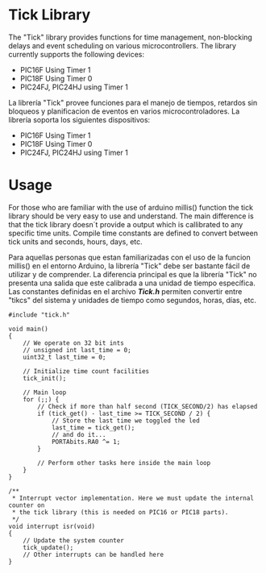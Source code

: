 Tick Library
====

The "Tick" library provides functions for time management, non-blocking delays and event scheduling on various microcontrollers. The library currently supports the following devices:

* PIC16F Using Timer 1
* PIC18F Using Timer 0
* PIC24FJ, PIC24HJ using Timer 1

La librería "Tick" provee funciones para el manejo de tiempos, retardos sin bloqueos y planificacion de eventos en varios microcontroladores. La librería soporta los siguientes dispositivos:

* PIC16F Using Timer 1
* PIC18F Using Timer 0
* PIC24FJ, PIC24HJ using Timer 1

Usage
====

For those who are familiar with the use of arduino millis() function the tick library should be very easy to use and understand. The main difference is that the tick library doesn´t provide a output which is callibrated to any specific time units. Compile time constants are defined to convert between tick units and seconds, hours, days, etc.

Para aquellas personas que estan familiarizadas con el uso de la funcion millis() en el entorno Arduino, la librería "Tick" debe ser bastante fácil de utilizar y de comprender. La diferencia principal es que la librería "Tick" no presenta una salida que este calibrada a una unidad de tiempo específica. Las constantes definidas en el archivo ***Tick.h*** permiten convertir entre "tikcs" del sistema y unidades de tiempo como segundos, horas, días, etc.

```
#include "tick.h"

void main()
{
	// We operate on 32 bit ints
	// unsigned int last_time = 0;
	uint32_t last_time = 0;

	// Initialize time count facilities
	tick_init();

	// Main loop
	for (;;) {
		// Check if more than half second (TICK_SECOND/2) has elapsed
		if (tick_get() - last_time >= TICK_SECOND / 2) {
			// Store the last time we toggled the led
			last_time = tick_get();
			// and do it...
			PORTAbits.RA0 ^= 1;
		}

		// Perform other tasks here inside the main loop
	}
}

/**
 * Interrupt vector implementation. Here we must update the internal counter on
 * the tick library (this is needed on PIC16 or PIC18 parts).
 */
void interrupt isr(void)
{
	// Update the system counter
	tick_update();
	// Other interrupts can be handled here
}
```
